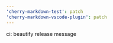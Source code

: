 ```yaml
---
'cherry-markdown-test': patch
'cherry-markdown-vscode-plugin': patch
---
```


ci: beautify release message
